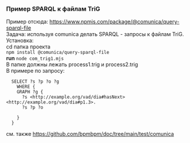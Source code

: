 ### Пример SPARQL к файлам TriG
Пример отсюда: https://www.npmjs.com/package/@comunica/query-sparql-file  
Задача: используя comunica делать SPARQL - запросы к файлам TriG. 
Установка:  
cd папка проекта  
`npm install @comunica/query-sparql-file`  
**run** `node com_trig1.mjs`  
В папке должны лежать process1.trig и process2.trig  
В примере по запросу:
```
  SELECT ?s ?p ?o ?g
    WHERE {
    GRAPH ?g {        
      ?s <http://example.org/vad/dia#hasNext> <http://example.org/vad/dia#p1.3>.
      ?s ?p ?o
      
    } 
  }
```
см. также
https://github.com/bpmbpm/doc/tree/main/test/comunica

